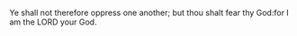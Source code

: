 Ye shall not therefore oppress one another; but thou shalt fear thy God:for I am the LORD your God.
